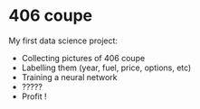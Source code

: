 # 406 coupe

My first data science project:
* Collecting pictures of 406 coupe
* Labelling them (year, fuel, price, options, etc)
* Training a neural network
* ?????
* Profit !
